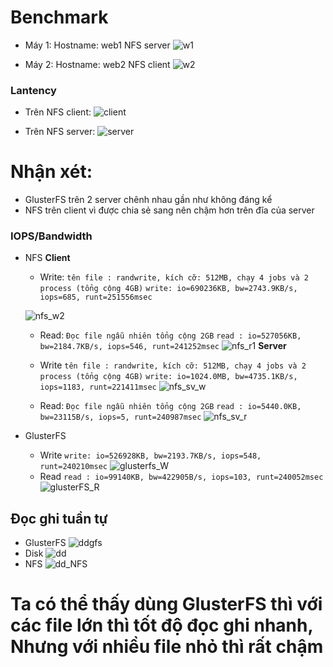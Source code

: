 # Benchmark
* Máy 1: Hostname: web1 NFS server
![w1](https://raw.githubusercontent.com/bizflycloud/internship-0719/master/quanlm1999/pic/VM1.png)

* Máy 2: Hostname: web2 NFS client
![w2](https://raw.githubusercontent.com/bizflycloud/internship-0719/master/quanlm1999/pic/VM2.png)


### Lantency
* Trên NFS client:
![client](https://raw.githubusercontent.com/bizflycloud/internship-0719/master/quanlm1999/pic/lantency_client.png)

* Trên NFS server: 
![server](https://raw.githubusercontent.com/bizflycloud/internship-0719/master/quanlm1999/pic/lantency_server.png)

# Nhận xét:
*   GlusterFS trên 2 server chênh nhau gần như không đáng kể
*   NFS trên client vì được chia sẻ sang nên chậm hơn trên đĩa của server 


### IOPS/Bandwidth

* NFS
**Client**
    *   Write:
    `tên file : randwrite, kích cỡ: 512MB, chạy 4 jobs và 2 process (tổng cộng 4GB)`
    `write: io=690236KB, bw=2743.9KB/s, iops=685, runt=251556msec`

    ![nfs_w2](https://raw.githubusercontent.com/bizflycloud/internship-0719/master/quanlm1999/pic/nfs-w2.png)
    
    *   Read:
    `Đọc file ngẫu nhiên tổng cộng 2GB`
    `read : io=527056KB, bw=2184.7KB/s, iops=546, runt=241252msec`
    ![nfs_r1](https://raw.githubusercontent.com/bizflycloud/internship-0719/master/quanlm1999/pic/nfs-r.png)
**Server**
    * Write
    `tên file : randwrite, kích cỡ: 512MB, chạy 4 jobs và 2 process (tổng cộng 4GB)`
    `write: io=1024.0MB, bw=4735.1KB/s, iops=1183, runt=221411msec`
    ![nfs_sv_w](https://raw.githubusercontent.com/bizflycloud/internship-0719/master/quanlm1999/pic/NFS_SV_W.png)
    
    * Read:
    `Đọc file ngẫu nhiên tổng cộng 2GB`
    `read : io=5440.0KB, bw=23115B/s, iops=5, runt=240987msec`
    ![nfs_sv_r](https://raw.githubusercontent.com/bizflycloud/internship-0719/master/quanlm1999/pic/NFS_SV_R.png)
    
* GlusterFS
    *   Write
    `write: io=526928KB, bw=2193.7KB/s, iops=548, runt=240210msec`
    ![glusterfs_W](https://raw.githubusercontent.com/bizflycloud/internship-0719/master/quanlm1999/pic/glusterFS_W.png)
    *   Read
    `read : io=99140KB, bw=422905B/s, iops=103, runt=240052msec`
    ![glusterFS_R](https://raw.githubusercontent.com/bizflycloud/internship-0719/master/quanlm1999/pic/glusterFS_R.png)
    
## Đọc ghi tuần tự
*   GlusterFS
   ![ddgfs](https://raw.githubusercontent.com/bizflycloud/internship-0719/master/quanlm1999/pic/ddglusterfs.png)
*   Disk
    ![dd](https://raw.githubusercontent.com/bizflycloud/internship-0719/master/quanlm1999/pic/dd_normal.png)
*   NFS
![dd_NFS](https://raw.githubusercontent.com/bizflycloud/internship-0719/master/quanlm1999/pic/dd_NFS.png)

# Ta có thể thấy dùng GlusterFS thì với các file lớn thì tốt độ đọc ghi nhanh, Nhưng với nhiều file nhỏ thì rất chậm     
